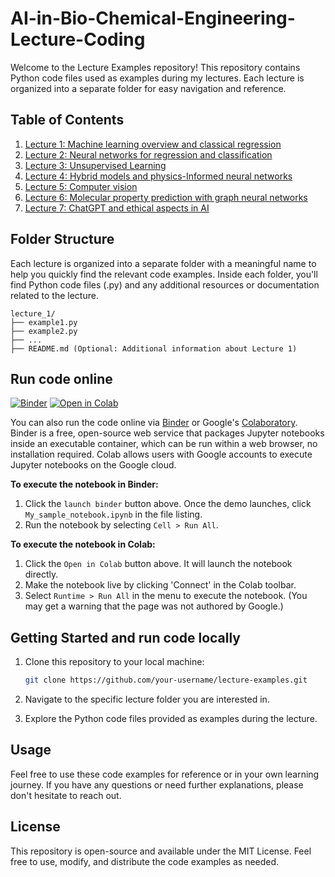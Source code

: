 # AI-in-Bio-Chemical-Engineering-Lecture-Coding

Welcome to the Lecture Examples repository! This repository contains Python code files used as examples during my lectures. Each lecture is organized into a separate folder for easy navigation and reference.

## Table of Contents

1. [Lecture 1: Machine learning overview and classical regression](/Lecture_1/)
2. [Lecture 2: Neural networks for regression and classification](/lecture_2/)
3. [Lecture 3: Unsupervised Learning](/lecture_3/)
4. [Lecture 4: Hybrid models and physics-Informed neural networks](/lecture_4/)
5. [Lecture 5: Computer vision](/lecture_5/)
6. [Lecture 6: Molecular property prediction with graph neural networks](/lecture_6/)
7. [Lecture 7: ChatGPT and ethical aspects in AI](/lecture_7/)

## Folder Structure

Each lecture is organized into a separate folder with a meaningful name to help you quickly find the relevant code examples. Inside each folder, you'll find Python code files (.py) and any additional resources or documentation related to the lecture.

   ```
lecture_1/
├── example1.py
├── example2.py
├── ...
├── README.md (Optional: Additional information about Lecture 1)
```

## Run code online
[![Binder](https://mybinder.org/badge.svg)](https://mybinder.org/v2/gh/process-intelligence-research/AI-in-Bio-Chemical-Engineering-Lecture-Coding/tree/main)
[![Open in Colab](https://colab.research.google.com/assets/colab-badge.svg)](https://colab.research.google.com/github/process-intelligence-research/AI-in-Bio-Chemical-Engineering-Lecture-Coding/blob/main/Lecture%201/Lecture1_examples.ipynb)

You can also run the code online via [Binder](https://mybinder.org) or  Google's [Colaboratory](https://research.google.com/colaboratory/). Binder is a free, open-source web service that packages Jupyter notebooks inside an executable container, which can be run within a web browser, no installation required. 
Colab allows users with Google accounts to execute Jupyter notebooks on the Google cloud. 

**To execute the notebook in Binder:**
1. Click the `launch binder` button above. Once the demo launches, click `My_sample_notebook.ipynb` in the file listing.
2. Run the notebook by selecting `Cell > Run All`.

**To execute the notebook in Colab:**
1. Click the `Open in Colab` button above. It will launch the notebook directly.
2. Make the notebook live by clicking 'Connect' in the Colab toolbar. 
3. Select `Runtime > Run All` in the menu to execute the notebook. (You may get a warning that the page was not authored by Google.) 

## Getting Started and run code locally

1. Clone this repository to your local machine:

   ```bash
   git clone https://github.com/your-username/lecture-examples.git


2. Navigate to the specific lecture folder you are interested in.

3. Explore the Python code files provided as examples during the lecture.

## Usage
Feel free to use these code examples for reference or in your own learning journey. If you have any questions or need further explanations, please don't hesitate to reach out.

## License
This repository is open-source and available under the MIT License. Feel free to use, modify, and distribute the code examples as needed.
